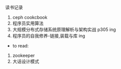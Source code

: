 
 读书记录

1.  ceph  cookcbook  
1.  程序员实用算法  
1.  大规模分布式存储系统原理解析与架构实战  p305 ing
1.  程序员的自我修养-链接,装载与库 ing




- to read:
1. zookeeper
1. 大话设计模式